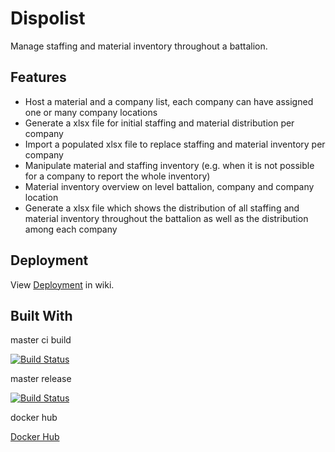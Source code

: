 # Dispolist

Manage staffing and material inventory throughout a battalion.

## Features

* Host a material and a company list, each company can have assigned one or many company locations
* Generate a xlsx file for initial staffing and material distribution per company
* Import a populated xlsx file to replace staffing and material inventory per company
* Manipulate material and staffing inventory (e.g. when it is not possible for a company to report the whole inventory)
* Material inventory overview on level battalion, company and company location
* Generate a xlsx file which shows the distribution of all staffing and material inventory throughout the battalion as well as the distribution among each company

## Deployment

View [Deployment](../../wiki/Deployment) in wiki.

## Built With

master ci build

[![Build Status](https://dev.azure.com/Ristlbat17/Ristlbat17/_apis/build/status/dispolist-ci?branchName=master)](https://dev.azure.com/Ristlbat17/Ristlbat17/_build/latest?definitionId=2&branchName=master)

master release

[![Build Status](https://dev.azure.com/Ristlbat17/Ristlbat17/_apis/build/status/dispolist/dispolist-release?branchName=master)](https://dev.azure.com/Ristlbat17/Ristlbat17/_build/latest?definitionId=4&branchName=master)

docker hub

[Docker Hub](https://hub.docker.com/r/ristl17/dispolist)
